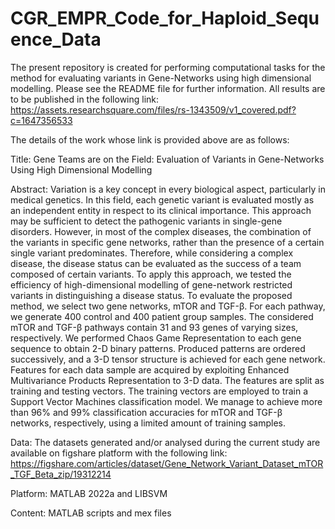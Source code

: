 # CGR_EMPR_Code_for_Haploid_Sequence_Data
The present repository is created for performing computational tasks for the method for evaluating variants in Gene-Networks using high dimensional modelling. Please see the README file for further information. All results are to be published in the following link: https://assets.researchsquare.com/files/rs-1343509/v1_covered.pdf?c=1647356533

The details of the work whose link is provided above are as follows:

Title: 
    Gene Teams are on the Field: Evaluation of Variants in Gene-Networks Using High Dimensional Modelling
  
Abstract:
    Variation is a key concept in every biological aspect, particularly in medical genetics. In this field, each genetic variant is evaluated mostly as an independent entity in respect to its clinical importance. This approach may be sufficient to detect the pathogenic variants in single-gene disorders. However, in most of the complex diseases, the combination of the variants in specific gene networks, rather than the presence of a certain single variant predominates. Therefore, while considering
a complex disease, the disease status can be evaluated as the success of a team composed of certain variants. To apply this approach, we tested the efficiency of high-dimensional modelling of gene-network restricted variants in distinguishing a disease status. To evaluate the proposed method, we select two gene networks, mTOR and TGF-β. For each pathway, we generate 400 control and 400 patient group samples. The considered mTOR and TGF-β pathways contain 31 and 93 genes of varying sizes, respectively. We performed Chaos Game Representation to each gene sequence to obtain 2-D binary patterns. Produced patterns are ordered successively, and a 3-D tensor structure is achieved for each gene network. Features for each data sample are acquired by exploiting Enhanced Multivariance Products Representation to 3-D data. The features are split as training and testing vectors. The training vectors are employed to train a Support Vector Machines classification model. We manage to achieve more than 96% and 99% classification accuracies for mTOR and TGF-β networks, respectively, using a limited amount of training samples.

Data:
    The datasets generated and/or analysed during the current study are available on figshare platform with the following link: https://figshare.com/articles/dataset/Gene_Network_Variant_Dataset_mTOR_TGF_Beta_zip/19312214
    
Platform:
    MATLAB 2022a and LIBSVM
    
Content:
    MATLAB scripts and mex files

